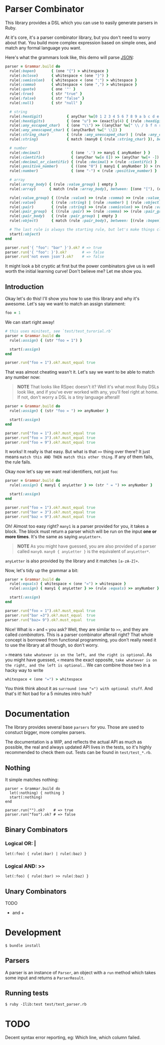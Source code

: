 # Parser Combinator
This library provides a DSL which you can use to easily generate parsers in
Ruby.

At it's core, it's a parser combinator library, but you don't need to worry
about that. You build more complex expression based on simple ones, and match
any formal language you want.

Here's what the grammars look like, this demo will parse [JSON](http://www.json.org/):

```ruby
parser = Grammar.build do
  rule(:bopen)       { (one "{") > whitespace }
  rule(:bclose)      { whitespace < (one "}") }
  rule(:semicolon)   { whitespace < (one ":") > whitespace }
  rule(:comma)       { whitespace < (one ",") > whitespace }
  rule(:quote)       { one '"' }
  rule(:true)        { str "true" }
  rule(:false)       { str "false" }
  rule(:null)        { str "null" }

  # string
  rule(:hexdigit)           { anyChar %w[0 1 2 3 4 5 6 7 8 9 a b c d e f] }
  rule(:hexdigits)          { (one "u") >> (exactly(4) { (rule :hexdigit) }) }
  rule(:any_escaped_char)   { (one "\\") >> ((anyChar %w[" \\ / b f n r t]) | (rule :hexdigits)) }
  rule(:any_unescaped_char) { (anyCharBut %w[" \\]) }
  rule(:string_char)        { (rule :any_unescaped_char) | (rule :any_escaped_char) }
  rule(:string)             { match (many0 { (rule :string_char) }), between: [(rule :quote), (rule :quote)] }

  # number
  rule(:decimal)              { (one '.') >> many1 { anyNumber } }
  rule(:cientific)            { (anyChar %w[e E]) >> (anyChar %w[+ -]) >> many1 { anyNumber } }
  rule(:decimal_or_cientific) { (rule :decimal) > (rule :cientific) }
  rule(:positive_number)      { ((one "0") | many1 { anyNumber }) > (rule :decimal_or_cientific) }
  rule(:number)               { (one "-") < (rule :positive_number) }

  # array
  rule(:array_body) { (rule :value_group) | empty }
  rule(:array)      { match (rule :array_body), between: [(one "["), (one "]")] }

  rule(:value_group) { ((rule :value) >> (rule :comma) >> (rule :value_group)) | (rule :value)  }
  rule(:value)       { (rule :string) | (rule :number) | (rule :object) | (rule :array) | (rule :true) | (rule :false) | (rule :null) }
  rule(:pair)        { (rule :string) >> (rule :semicolon) >> (rule :value) }
  rule(:pair_group)  { ((rule :pair) >> (rule :comma) >> (rule :pair_group)) | (rule :pair) }
  rule(:pair_body)   { (rule :pair_group) | empty }
  rule(:object)      { match (rule :pair_body), between: [(rule :bopen), (rule :bclose)] }

  # The last rule is always the starting rule, but let's make things clear
  start(:object)
end

parser.run('{ "foo": "bar" }').ok? # => true
parser.run('{ "foo": }').ok?       # => false
parser.run('not even json').ok?    # => false
```

It might look a bit cryptic at first but the power combinators give us is
well worth the initial learning curve! Don't believe me? Let me show you.

## Introduction
Okay let's do this! I'll show you how to use this library and why it's awesome.
Let's say we want to match an assign statement:

```ruby
foo = 1
```

We can start right away!

```ruby
# this uses minitest, see `test/test_turorial.rb`
parser = Grammar.build do
  rule(:assign) { (str "foo = 1") }

  start(:assign)
end

parser.run("foo = 1").ok?.must_equal true
```

That was almost cheating wasn't it. Let's say we want to be able to match
any number now:

> **NOTE** That looks like RSpec doesn't it? Well it's what most Ruby DSLs look
> like, and if you've ever worked with any, you'll feel right at home. If not,
> don't worry a DSL is a tiny language afterall!

```ruby
parser = Grammar.build do
  rule(:assign) { (str "foo = ") >> anyNumber }

  start(:assign)
end

parser.run("foo = 1").ok?.must_equal true
parser.run("foo = 3").ok?.must_equal true
parser.run("foo = 9").ok?.must_equal true
```

It works! It really is that easy. But what is that `>>` thing over there? It
just means `match this AND THEN match this other thing`. If any of them fails,
the rule fails.

Okay now let's say we want real identifiers, not just `foo`:

```ruby
parser = Grammar.build do
  rule(:assign) { many1 { anyLetter } >> (str " = ") >> anyNumber }

  start(:assign)
end

parser.run("foo = 1").ok?.must_equal true
parser.run("bar = 3").ok?.must_equal true
parser.run("baz = 9").ok?.must_equal true
```

Oh! Almost too easy right? `many1` is a parser provided for you, it takes a
block. The block must return a parser which will be run on the input **one or
more times**. It's the same as saying `anyLetter+`.

> **NOTE** As you might have guessed, you are also provided of a parser called
> `many0`. `many0 { anyLetter }` is the equivalent of `anyLetter*`.

`anyLetter` is also provided by the library and it matches `[a-zA-Z]+`.

Now, let's tidy up the grammar a bit:

```ruby
parser = Grammar.build do
  rule(:equals) { whitespace < (one "=") > whitespace }
  rule(:assign) { many1 { anyLetter } >> (rule :equals) >> anyNumber }

  start(:assign)
end

parser.run("foo = 1").ok?.must_equal true
parser.run("bar =3").ok?.must_equal  true
parser.run("baz= 9").ok?.must_equal  true
```

Nice! What is `>` and `<` you ask? Well, they are similar to `>>`, and they are
called _combinators_. This is a parser combinator afterall right? That whole
concept is borrowed from functional programming, you don't really need it to use
the library at all though, so don't worry.

`>` means `take whatever is on the left, and the right is optional`. As you might
have guessed, `<` means the exact opposite, `take whatever is on the right,
and the left is optional.`. We can combine those two in a hacky way to write

```ruby
whitespace < (one "=") > whitespace
```

You think think about it as `surround (one "=") with optional stuff`.
And that's it! Not bad for a 5 minutes intro huh?

# Documentation
The library provides several base `parsers` for you. Those are used to constuct
bigger, more complex parsers.

The documentation is a WIP, and reflects the actual API as much as possible, the
real and always updated API lives in the tests, so it's highly recommended
to check them out. Tests can be found in `test/test_*.rb`.

## Nothing
It simple matches nothing:

    parser = Grammar.build do
      let(:nothing) { nothing }
      start(:nothing)
    end

    parser.run("").ok?    # => true
    parser.run("foo").ok? # => false

## Binary Combinators
### Logical OR: |

    let(:foo) { rule(:bar) | rule(:baz) }

### Logical AND: >>

    let(:foo) { rule(:bar) >> rule(:baz) }

## Unary Combinators
TODO
* and +

# Development

    $ bundle install

## Parsers
A parser is an instance of `Parser`, an object with a `run` method which takes
some input and returns a `ParserResult`.

## Running tests

    $ ruby -Ilib:test test/test_parser.rb

# TODO
Decent syntax error reporting, eg: Which line, which column failed.
